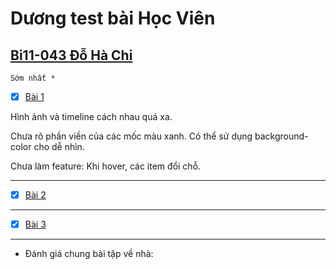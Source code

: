 # Dương test bài Học Viên

## [Bi11-043 Đỗ Hà Chi](https://serenaha12.github.io/fullstack_nodeJS/)

    Sớm nhất *

- [x] [Bài 1](https://serenaha12.github.io/fullstack_nodeJS/)

Hình ảnh và timeline cách nhau quá xa.

Chưa rõ phần viền của các mốc màu xanh. Có thể sử dụng background-color cho dễ nhìn.

Chưa làm feature: Khi hover, các item đổi chỗ.

---

- [x] [Bài 2](https://serenaha12.github.io/fullstack_nodeJS/)

---

- [x] [Bài 3](https://serenaha12.github.io/fullstack_nodeJS/)

---

- Đánh giá chung bài tập về nhà:
